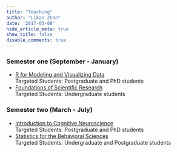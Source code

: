 ```yaml
---
title: "Teaching"
author: "Likan Zhan"
date: '2017-03-08'
hide_article_meta: true
show_title: false
disable_comments: true
---
```


### Semester one (September - January)
- [R for Modeling and Visualizing Data](/en/teach/model_vis_data/) <br>
  Targeted Students: Postgraduate and PhD students <br>
- [Foundations of Scientific Research](/en/teach/found_sci_res/) <br>
  Targeted Students: Undergraduate students

### Semester two (March - July)
- [Introduction to Cognitive Neuroscience](/en/teach/cogn_neurosci/) <br>
  Targeted Students: Postgraduate and PhD students
- [Statistics for the Behavioral Sciences](/en/teach/stat_behav_sci/) <br>
  Targeted Students: Undergraduate and Postgraduate students
